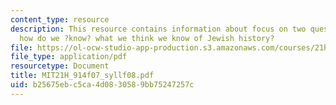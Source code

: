 ```yaml
---
content_type: resource
description: This resource contains information about focus on two questions. First,
  how do we ?know? what we think we know of Jewish history?
file: https://ol-ocw-studio-app-production.s3.amazonaws.com/courses/21h-914-jewish-history-from-biblical-to-modern-times-fall-2007/b25675ebc5ca4d0830589bb75247257c_MIT21H_914f07_syllf08.pdf
file_type: application/pdf
resourcetype: Document
title: MIT21H_914f07_syllf08.pdf
uid: b25675eb-c5ca-4d08-3058-9bb75247257c
---
```

